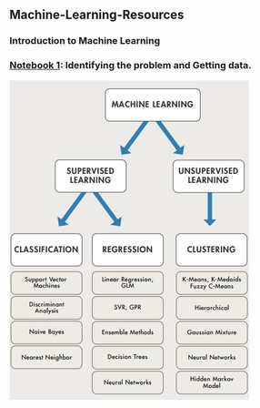 ## Machine-Learning-Resources

### Introduction to Machine Learning

### [Notebook 1](https://github.com/ShiroJean/Breast-cancer-risk-prediction/blob/master/NB1_IdentifyProblem%2BDataClean.ipynb): Identifying the problem and Getting data.

![Ensemble learning architeceture](https://github.com/Jean-njoroge/Machine-Learning-Resources/blob/master/Machine_learning.png
) 



